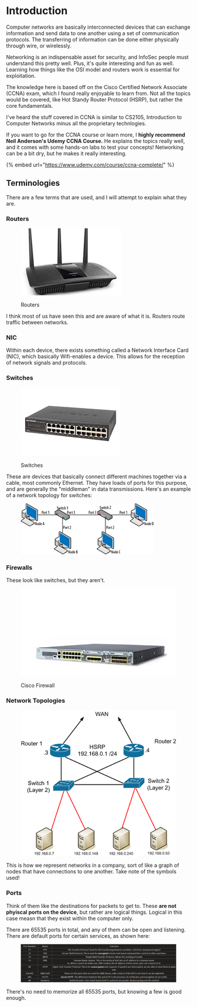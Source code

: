 # Introduction

Computer networks are basically interconnected devices that can exchange information and send data to one another using a set of communication protocols. The transferring of information can be done either physically through wire, or wirelessly.&#x20;

Networking is an indispensable asset for security, and InfoSec people must understand this pretty well. Plus, it's quite interesting and fun as well. Learning how things like the OSI model and routers work is essential for exploitation.&#x20;

The knowledge here is based off on the Cisco Certified Network Associate (CCNA) exam, which I found really enjoyable to learn from. Not all the topics would be covered, like Hot Standy Router Protocol (HSRP), but rather the core fundamentals.

I've heard the stuff covered in CCNA is similar to CS2105, Introduction to Computer Networks minus all the proprietary technlogies.&#x20;

If you want to go for the CCNA course or learn more, I **highly recommend Neil Anderson's Udemy CCNA Course.** He explains the topics really well, and it comes with some hands-on labs to test your concepts! Networking can be a bit dry, but he makes it really interesting.

{% embed url="https://www.udemy.com/course/ccna-complete/" %}

## Terminologies

There are a few terms that are used, and I will attempt to explain what they are.&#x20;

### Routers

<figure><img src="../.gitbook/assets/image (19) (2).png" alt=""><figcaption><p>Routers</p></figcaption></figure>

I think most of us have seen this and are aware of what it is. Routers route traffic between networks.&#x20;

### NIC

Within each device, there exists something called a Network Interface Card (NIC), which basically Wifi-enables a device. This allows for the reception of network signals and protocols.

### Switches

<figure><img src="../.gitbook/assets/image (22) (2).png" alt=""><figcaption><p>Switches</p></figcaption></figure>

These are devices that basically connect different machines together via a cable, most commonly Ethernet. They have loads of ports for this purpose, and are generally the "middleman" in data transmissions. Here's an example of a network topology for switches:

<figure><img src="../.gitbook/assets/image (14) (2) (1).png" alt=""><figcaption></figcaption></figure>

### Firewalls

These look like switches, but they aren't.

<figure><img src="../.gitbook/assets/image (13) (2) (1).png" alt=""><figcaption><p>Cisco Firewall</p></figcaption></figure>

### Network Topologies

<figure><img src="../.gitbook/assets/image (9) (2).png" alt=""><figcaption></figcaption></figure>

This is how we represent networks in a company, sort of like a graph of nodes that have connections to one another. Take note of the symbols used!

### Ports

Think of them like the destinations for packets to get to. These **are not phyiscal ports on the device**, but rather are logical things. Logical in this case measn that they exist within the computer only.

There are 65535 ports in total, and any of them can be open and listening. There are default ports for certain services, as shown here:

<figure><img src="../.gitbook/assets/image (2) (2).png" alt=""><figcaption></figcaption></figure>

There's no need to memorize all 65535 ports, but knowing a few is good enough.
